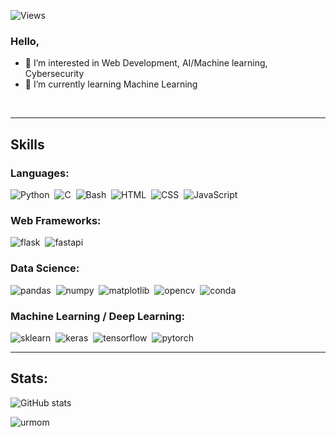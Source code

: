 <p align="left"> 
  <img src="https://komarev.com/ghpvc/?username=saltywan&label=Profile%20views&color=0e75b6&style=flat" alt="Views" />&nbsp;               
</p>

### Hello,
<!-- - 👋 I’m urmom -->
- 👀 I’m interested in Web Development, AI/Machine learning, Cybersecurity 
- 🌱 I’m currently learning Machine Learning
<br>

---
## Skills
### Languages:
<div>
  <img src="https://img.shields.io/badge/Python-FFD43B?style=for-the-badge&logo=python&logoColor=blue" title="Python" alt="Python"/>&nbsp;
  <img src="https://img.shields.io/badge/C-00599C?style=for-the-badge&logo=c&logoColor=white" title="C" alt="C"/>&nbsp;
<!--   <img src="https://img.shields.io/badge/java-%23ED8B00.svg?style=for-the-badge&logo=java&logoColor=white" title="Java" alt="Java"/>&nbsp; -->
  <img src="https://img.shields.io/badge/Shell_Script-121011?style=for-the-badge&logo=gnu-bash&logoColor=white" title="Bash" alt="Bash"/>&nbsp;
  <img src="https://img.shields.io/badge/HTML5-E34F26?style=for-the-badge&logo=html5&logoColor=white" title="HTML5" alt="HTML"/>&nbsp;
  <img src="https://img.shields.io/badge/CSS3-1572B6?style=for-the-badge&logo=css3&logoColor=white"  title="CSS3" alt="CSS"/>&nbsp;
  <img src="https://img.shields.io/badge/JavaScript-323330?style=for-the-badge&logo=javascript&logoColor=F7DF1E" title="JavaScript" alt="JavaScript"/>&nbsp;
</div>

### Web Frameworks:
<div>
    <img src="https://img.shields.io/badge/Flask-000000?style=for-the-badge&logo=flask&logoColor=white" title="flask" alt="flask"/>&nbsp;
    <img src="https://img.shields.io/badge/fastapi-109989?style=for-the-badge&logo=FASTAPI&logoColor=white" title="fastapi" alt="fastapi"/>&nbsp;
</div>

### Data Science:
<div>
    <img src="https://img.shields.io/badge/Pandas-2C2D72?style=for-the-badge&logo=pandas&logoColor=white" title="pandas" alt="pandas"/>&nbsp;
    <img src="https://img.shields.io/badge/Numpy-777BB4?style=for-the-badge&logo=numpy&logoColor=white" title="numpy" alt="numpy"/>&nbsp;
    <img src="https://img.shields.io/badge/Matplotlib-%23ffffff.svg?style=for-the-badge&logo=Matplotlib&logoColor=black" title="matplotlib" alt="matplotlib"/>&nbsp;
    <img src="https://img.shields.io/badge/OpenCV-27338e?style=for-the-badge&logo=OpenCV&logoColor=white" title="opencv" alt="opencv"/>&nbsp;
    <img src="https://img.shields.io/badge/conda-342B029.svg?&style=for-the-badge&logo=anaconda&logoColor=white" title="conda" alt="conda"/>&nbsp;
</div>

### Machine Learning / Deep Learning:
<div>
  <img src="https://img.shields.io/badge/scikit_learn-F7931E?style=for-the-badge&logo=scikit-learn&logoColor=white" title="sklearn" alt="sklearn"/>&nbsp;
  <img src="https://img.shields.io/badge/Keras-FF0000?style=for-the-badge&logo=keras&logoColor=white" title="keras" alt="keras"/>&nbsp;
  <img src="https://img.shields.io/badge/TensorFlow-FF6F00?style=for-the-badge&logo=TensorFlow&logoColor=white" title="tensorflow" alt="tensorflow"/>&nbsp;
  <img src="https://img.shields.io/badge/PyTorch-EE4C2C?style=for-the-badge&logo=pytorch&logoColor=white" title="pytorch" alt="pytorch"/>&nbsp;

</div>

---
## Stats:
![GitHub stats](https://github-readme-stats.vercel.app/api?username=saltywan&show_icons=true&theme=tokyonight)
<p><img align="left" src="https://github-readme-stats.vercel.app/api/top-langs?username=saltywan&show_icons=true&locale=en&layout=compact&theme=tokyonight" alt="urmom" /></p>
<!---
Saltywan/Saltywan is a ✨ special ✨ repository because its `README.md` (this file) appears on your GitHub profile.
You can click the Preview link to take a look at your changes.
--->
